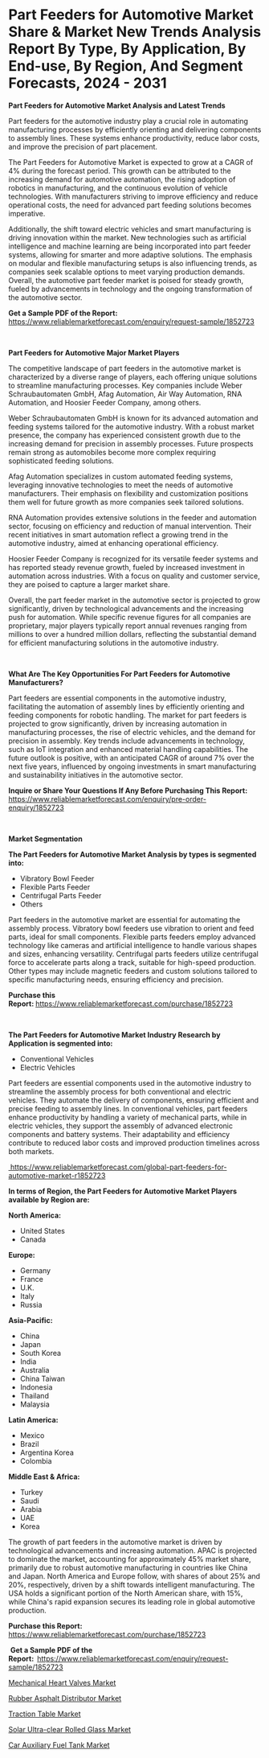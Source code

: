 <p><h1>Part Feeders for Automotive Market Share & Market New Trends Analysis Report By Type, By Application, By End-use, By Region, And Segment Forecasts, 2024 - 2031</h1></p><p><strong>Part Feeders for Automotive Market Analysis and Latest Trends</strong></p>
<p><p>Part feeders for the automotive industry play a crucial role in automating manufacturing processes by efficiently orienting and delivering components to assembly lines. These systems enhance productivity, reduce labor costs, and improve the precision of part placement. </p><p>The Part Feeders for Automotive Market is expected to grow at a CAGR of 4% during the forecast period. This growth can be attributed to the increasing demand for automotive automation, the rising adoption of robotics in manufacturing, and the continuous evolution of vehicle technologies. With manufacturers striving to improve efficiency and reduce operational costs, the need for advanced part feeding solutions becomes imperative.</p><p>Additionally, the shift toward electric vehicles and smart manufacturing is driving innovation within the market. New technologies such as artificial intelligence and machine learning are being incorporated into part feeder systems, allowing for smarter and more adaptive solutions. The emphasis on modular and flexible manufacturing setups is also influencing trends, as companies seek scalable options to meet varying production demands. Overall, the automotive part feeder market is poised for steady growth, fueled by advancements in technology and the ongoing transformation of the automotive sector.</p></p>
<p><strong>Get a Sample PDF of the Report:&nbsp;</strong> <a href="https://www.reliablemarketforecast.com/enquiry/request-sample/1852723?utm_campaign=1129&utm_medium=2&utm_source=Github&utm_content=ia&utm_term=04112024&utm_id=part-feeders-for-automotive">https://www.reliablemarketforecast.com/enquiry/request-sample/1852723</a></p>
<p>&nbsp;</p>
<p><strong>Part Feeders for Automotive Major Market Players</strong></p>
<p><p>The competitive landscape of part feeders in the automotive market is characterized by a diverse range of players, each offering unique solutions to streamline manufacturing processes. Key companies include Weber Schraubautomaten GmbH, Afag Automation, Air Way Automation, RNA Automation, and Hoosier Feeder Company, among others.</p><p>Weber Schraubautomaten GmbH is known for its advanced automation and feeding systems tailored for the automotive industry. With a robust market presence, the company has experienced consistent growth due to the increasing demand for precision in assembly processes. Future prospects remain strong as automobiles become more complex requiring sophisticated feeding solutions.</p><p>Afag Automation specializes in custom automated feeding systems, leveraging innovative technologies to meet the needs of automotive manufacturers. Their emphasis on flexibility and customization positions them well for future growth as more companies seek tailored solutions.</p><p>RNA Automation provides extensive solutions in the feeder and automation sector, focusing on efficiency and reduction of manual intervention. Their recent initiatives in smart automation reflect a growing trend in the automotive industry, aimed at enhancing operational efficiency.</p><p>Hoosier Feeder Company is recognized for its versatile feeder systems and has reported steady revenue growth, fueled by increased investment in automation across industries. With a focus on quality and customer service, they are poised to capture a larger market share.</p><p>Overall, the part feeder market in the automotive sector is projected to grow significantly, driven by technological advancements and the increasing push for automation. While specific revenue figures for all companies are proprietary, major players typically report annual revenues ranging from millions to over a hundred million dollars, reflecting the substantial demand for efficient manufacturing solutions in the automotive industry.</p></p>
<p>&nbsp;</p>
<p><strong>What Are The Key Opportunities For Part Feeders for Automotive Manufacturers?</strong></p>
<p><p>Part feeders are essential components in the automotive industry, facilitating the automation of assembly lines by efficiently orienting and feeding components for robotic handling. The market for part feeders is projected to grow significantly, driven by increasing automation in manufacturing processes, the rise of electric vehicles, and the demand for precision in assembly. Key trends include advancements in technology, such as IoT integration and enhanced material handling capabilities. The future outlook is positive, with an anticipated CAGR of around 7% over the next five years, influenced by ongoing investments in smart manufacturing and sustainability initiatives in the automotive sector.</p></p>
<p><strong>Inquire or Share Your Questions If Any Before Purchasing This Report:</strong> <a href="https://www.reliablemarketforecast.com/enquiry/pre-order-enquiry/1852723?utm_campaign=1129&utm_medium=2&utm_source=Github&utm_content=ia&utm_term=04112024&utm_id=part-feeders-for-automotive">https://www.reliablemarketforecast.com/enquiry/pre-order-enquiry/1852723</a></p>
<p>&nbsp;</p>
<p><strong>Market Segmentation</strong></p>
<p><strong>The Part Feeders for Automotive Market Analysis by types is segmented into:</strong></p>
<p><ul><li>Vibratory Bowl Feeder</li><li>Flexible Parts Feeder</li><li>Centrifugal Parts Feeder</li><li>Others</li></ul></p>
<p><p>Part feeders in the automotive market are essential for automating the assembly process. Vibratory bowl feeders use vibration to orient and feed parts, ideal for small components. Flexible parts feeders employ advanced technology like cameras and artificial intelligence to handle various shapes and sizes, enhancing versatility. Centrifugal parts feeders utilize centrifugal force to accelerate parts along a track, suitable for high-speed production. Other types may include magnetic feeders and custom solutions tailored to specific manufacturing needs, ensuring efficiency and precision.</p></p>
<p><strong>Purchase this Report:&nbsp;</strong><a href="https://www.reliablemarketforecast.com/purchase/1852723?utm_campaign=1129&utm_medium=2&utm_source=Github&utm_content=ia&utm_term=04112024&utm_id=part-feeders-for-automotive">https://www.reliablemarketforecast.com/purchase/1852723</a></p>
<p>&nbsp;</p>
<p><strong>The Part Feeders for Automotive Market Industry Research by Application is segmented into:</strong></p>
<p><ul><li>Conventional Vehicles</li><li>Electric Vehicles</li></ul></p>
<p><p>Part feeders are essential components used in the automotive industry to streamline the assembly process for both conventional and electric vehicles. They automate the delivery of components, ensuring efficient and precise feeding to assembly lines. In conventional vehicles, part feeders enhance productivity by handling a variety of mechanical parts, while in electric vehicles, they support the assembly of advanced electronic components and battery systems. Their adaptability and efficiency contribute to reduced labor costs and improved production timelines across both markets.</p></p>
<p><a href="https://www.reliablemarketforecast.com/global-part-feeders-for-automotive-market-r1852723?utm_campaign=1129&utm_medium=2&utm_source=Github&utm_content=ia&utm_term=04112024&utm_id=part-feeders-for-automotive">&nbsp;https://www.reliablemarketforecast.com/global-part-feeders-for-automotive-market-r1852723</a></p>
<p><strong>In terms of Region, the Part Feeders for Automotive Market Players available by Region are:</strong></p>
<p>
    <p> <strong> North America: </strong>
        <ul>
            <li>United States</li>
            <li>Canada</li>
        </ul>
        </p> 
    <p> <strong> Europe: </strong>
        <ul>
            <li>Germany</li>
            <li>France</li>
            <li>U.K.</li>
            <li>Italy</li>
            <li>Russia</li>
        </ul>
        </p> 
    <p> <strong> Asia-Pacific: </strong>
        <ul>
            <li>China</li>
            <li>Japan</li>
            <li>South Korea</li>
            <li>India</li>
            <li>Australia</li>
            <li>China Taiwan</li>
            <li>Indonesia</li>
            <li>Thailand</li>
            <li>Malaysia</li>
        </ul>
        </p> 
    <p> <strong> Latin America: </strong>
        <ul>
            <li>Mexico</li>
            <li>Brazil</li>
            <li>Argentina Korea</li>
            <li>Colombia</li>
        </ul>
        </p> 
    <p> <strong> Middle East & Africa: </strong>
        <ul>
            <li>Turkey</li>
            <li>Saudi</li>
            <li>Arabia</li>
            <li>UAE</li>
            <li>Korea</li>
        </ul>
    </p>
    </p>
<p><p>The growth of part feeders in the automotive market is driven by technological advancements and increasing automation. APAC is projected to dominate the market, accounting for approximately 45% market share, primarily due to robust automotive manufacturing in countries like China and Japan. North America and Europe follow, with shares of about 25% and 20%, respectively, driven by a shift towards intelligent manufacturing. The USA holds a significant portion of the North American share, with 15%, while China's rapid expansion secures its leading role in global automotive production.</p></p>
<p><strong>Purchase this Report: </strong><a href="https://www.reliablemarketforecast.com/purchase/1852723?utm_campaign=1129&utm_medium=2&utm_source=Github&utm_content=ia&utm_term=04112024&utm_id=part-feeders-for-automotive">https://www.reliablemarketforecast.com/purchase/1852723</a></p>
<p>&nbsp;<strong>Get a Sample PDF of the Report:&nbsp;&nbsp;</strong><a href="https://www.reliablemarketforecast.com/enquiry/request-sample/1852723?utm_campaign=1129&utm_medium=2&utm_source=Github&utm_content=ia&utm_term=04112024&utm_id=part-feeders-for-automotive">https://www.reliablemarketforecast.com/enquiry/request-sample/1852723</a></p>
<p><strong></strong></p>
<p><p><a href="https://issuu.com/reportprime-2/docs/mechanical-heart-valves-market-size_e09d008aa0668e?utm_campaign=1129&utm_medium=2&utm_source=Github&utm_content=ia&utm_term=04112024&utm_id=part-feeders-for-automotive">Mechanical Heart Valves Market</a></p><p><a href="https://github.com/juliaficg7n3/Market-Research-Report-List-1/blob/main/rubber-asphalt-distributor-market.md?utm_campaign=1129&utm_medium=2&utm_source=Github&utm_content=ia&utm_term=04112024&utm_id=part-feeders-for-automotive">Rubber Asphalt Distributor Market</a></p><p><a href="https://issuu.com/reportprime-2/docs/traction-table-market-size-2030.ppt_7505ade3c9fd0a?utm_campaign=1129&utm_medium=2&utm_source=Github&utm_content=ia&utm_term=04112024&utm_id=part-feeders-for-automotive">Traction Table Market</a></p><p><a href="https://github.com/janeengrenong0/Market-Research-Report-List-1/blob/main/solar-ultra-clear-rolled-glass-market.md?utm_campaign=1129&utm_medium=2&utm_source=Github&utm_content=ia&utm_term=04112024&utm_id=part-feeders-for-automotive">Solar Ultra-clear Rolled Glass Market</a></p><p><a href="https://github.com/loanv6asmitty/Market-Research-Report-List-1/blob/main/car-auxiliary-fuel-tank-market.md?utm_campaign=1129&utm_medium=2&utm_source=Github&utm_content=ia&utm_term=04112024&utm_id=part-feeders-for-automotive">Car Auxiliary Fuel Tank Market</a></p></p>